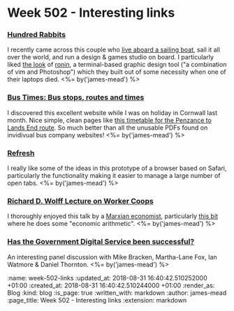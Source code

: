 Week 502 - Interesting links
============================

### [Hundred Rabbits](https://100r.co/)

I recently came across this couple who [live aboard a sailing boat](https://www.youtube.com/watch?v=HIJodhT0Bow), sail it all over the world, and run a design & games studio on board. I particularly liked [the look](https://www.youtube.com/watch?v=gifzjhyBwOc&t=15s) of [ronin](https://github.com/hundredrabbits/Ronin), a terminal-based graphic design tool ("a combination of vim and Photoshop") which they built out of some necessity when one of their laptops died. <%= by('james-mead') %>


### [Bus Times: Bus stops, routes and times](https://bustimes.org/)

I discovered this excellent website while I was on holiday in Cornwall last month. Nice simple, clean pages like [this timetable for the Penzance to Lands End route](https://bustimes.org/services/a1-penzance-st-buryan-treen-lands-end). So much better than all the unusable PDFs found on invidivual bus company websites! <%= by('james-mead') %>


### [Refresh](https://refresh.study/)

I really like some of the ideas in this prototype of a browser based on Safari, particularly the functionality making it easier to manage a large number of open tabs. <%= by('james-mead') %>


### [Richard D. Wolff Lecture on Worker Coops](https://www.youtube.com/watch?v=a1WUKahMm1s)

I thoroughly enjoyed this talk by a [Marxian economist](https://en.wikipedia.org/wiki/Marxian_economics), particularly [this bit](https://www.youtube.com/watch?v=a1WUKahMm1s#t=29m57s) where he does some "economic arithmetic". <%= by('james-mead') %>


### [Has the Government Digital Service been successful?](https://www.youtube.com/watch?v=YEmTzWXES_0)

An interesting panel discussion with Mike Bracken, Martha-Lane Fox, Ian Watmore & Daniel Thornton. <%= by('james-mead') %>

:name: week-502-links
:updated_at: 2018-08-31 16:40:42.510252000 +01:00
:created_at: 2018-08-31 16:40:42.510244000 +01:00
:render_as: Blog
:kind: blog
:is_page: true
:written_with: markdown
:author: james-mead
:page_title: Week 502 - Interesting links
:extension: markdown
